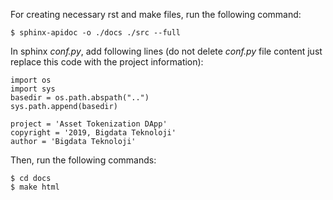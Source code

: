 For creating necessary rst and make files, run the following command:

    $ sphinx-apidoc -o ./docs ./src --full

In sphinx *conf.py*, add following lines (do not delete *conf.py* file content just replace this code with the project information):

    import os
    import sys
    basedir = os.path.abspath("..")
    sys.path.append(basedir)

    project = 'Asset Tokenization DApp'
    copyright = '2019, Bigdata Teknoloji'
    author = 'Bigdata Teknoloji'

Then, run the following commands:

    $ cd docs
    $ make html
